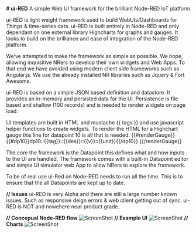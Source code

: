 **# ui-RED**
A simple Web UI framework for the brilliant Node-RED IoT platform

ui-RED is light weight framework used to build WebUIs/Dashboards for Things & time-series data.
ui-RED is built entirely in Node-RED and only dependant on one external library Highcharts for graphs and gauges.
It looks to build on the brilliance and ease of integration of the Node-RED platform.

We’ve attempted to make the framework as simple as possible.
We hope, allowing inquisitive NRers to develop their own widgets and Web Apps.
To that end we have avoided using modern client side frameworks such as Angular.js.
We use the already installed NR libraries such as Jquery & Fort Awesome.

ui-RED is based on a simple JSON based definition and datastore.
It provides an in-memory and persisted data for the UI.
Persistence is file based and shallow (100 records) and is needed to render widgets on page load.
 
UI templates are built in HTML and  mustache {{ tags }} and use javascript helper functions to create widgets.
To render the HTML for a Highchart gauge this line for datapoint 10 is all that is needed.
{{#renderGauge}}{{#dp10}}dp10::{{tag}}::{{des}}::{{v}}::{{unit}}{{/dp10}} {{/renderGauge}}

The core the framework is the Datapoint this defines what and how inputs to the UI are handled.
The framework comes with a built-in Datapoint editor and simple UI simulator web App to allow NRers to explore the framework.

To be of real use ui-Red on Node-RED needs to run all the time.
This is to ensure that the all Datapoints are kept up to date. 

**// Issues**
ui-RED is very Alpha and there are still a large number known issues.
Such as responsive deign errors & web client getting out of sync.
ui-RED is NOT and nowehere near product grade.

**// Concepual Node-RED flow**
![ScreenShot](https://github.com/industrialinternet/ui-RED/blob/master/ui-red-v001.png)
**// Example UI**
![ScreenShot](https://github.com/industrialinternet/ui-RED/blob/master/ui-red.png)
**// Charts**
![ScreenShot](https://github.com/industrialinternet/ui-RED/blob/master/uired-osio-hist.png)

